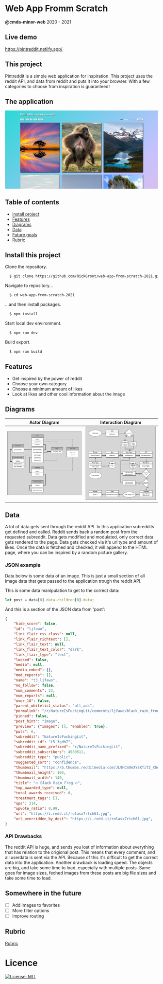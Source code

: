 # Web App Fromm Scratch
**@cmda-minor-web** 2020 - 2021

## Live demo
https://pintreddit.netlify.app/ 

## This project
Pintreddit is a simple web application for inspiration. 
This project uses the reddit API, and data from reddit and puts it into your browser. With a few categories to choose from inspiration is guaranteed! 

## The application
![Poster](https://github.com/rickgroot/web-app-from-scratch-2021/blob/main/assets/poster.jpg?raw=true)

## Table of contents
* [Install project](https://github.com/RickGroot/web-app-from-scratch-2021/tree/main#install-this-project)
* [Features](https://github.com/RickGroot/web-app-from-scratch-2021/tree/main#features)
* [Diagrams](https://github.com/RickGroot/web-app-from-scratch-2021/tree/main#diagrams)
* [Data](https://github.com/RickGroot/web-app-from-scratch-2021/tree/main#data)
* [Future goals](https://github.com/RickGroot/web-app-from-scratch-2021/tree/main#somewhere-in-the-future)
* [Rubric](https://github.com/RickGroot/web-app-from-scratch-2021/tree/main#rubric)

## Install this project
    
Clone the repository.
```bash
  $ git clone https://github.com/RickGroot/web-app-from-scratch-2021.git
```
    
Navigate to repository...
```bash
  $ cd web-app-from-scratch-2021
```

...and then install packages.
```bash
  $ npm install
```
    
Start local dev environment.
```bash
  $ npm run dev
```
    
Build export.
```bash
  $ npm run build
```

## Features
* Get inspired by the power of reddit
* Choose your own category
* Choose a minimum amount of likes
* Look at likes and other cool information about the image

## Diagrams
| Actor Diagram           | Interaction Diagram                 |
|:-----------------------:|:-----------------------------------:|
| ![actor diagram][actor] | ![interaction diagram][interaction] |


[actor]: https://github.com/rickgroot/web-app-from-scratch-2021/blob/main/assets/ActorDiagram.png?raw=true "Actor Diagram"
[interaction]: https://github.com/rickgroot/web-app-from-scratch-2021/blob/main/assets/InteractionDiagram.png?raw=true "Interaction Diagram"

## Data
A lot of data gets sent through the reddit API. In this application subreddits get defined and called. Reddit sends back a random post from the requested subreddit. Data gets modified and modulated, only correct data gets rendered to the page. Data gets checked via it's url type and amount of likes. Once the data is fetched and checked, it will append to the HTML page, where you can be inspired by a random picture gallery.

### JSON example
Data below is some data of an image. This is just a small section of all image data that gets passed to the application trough the reddit API.    

This is some data manipulation to get to the correct data:
```js
let post = data[0].data.children[0].data;
```
    
And this is a section of the JSON data from 'post':
```json
{
    "hide_score": false,
    "id": "ljfawo",
    "link_flair_css_class": null,
    "link_flair_richtext": [],
    "link_flair_text": null,
    "link_flair_text_color": "dark",
    "link_flair_type": "text",
    "locked": false,
    "media": null,
    "media_embed": {},
    "mod_reports": [],
    "name": "t3_ljfawo",
    "no_follow": false,
    "num_comments": 23,
    "num_reports": null,
    "over_18": false,
    "parent_whitelist_status": "all_ads",
    "permalink": "/r/NatureIsFuckingLit/comments/ljfawo/black_rain_frog/",
    "pinned": false,
    "post_hint": "image",
    "preview": {"images": [], "enabled": true},
    "pwls": 6,
    "subreddit": "NatureIsFuckingLit",
    "subreddit_id": "t5_3gdh7",
    "subreddit_name_prefixed": "r/NatureIsFuckingLit",
    "subreddit_subscribers": 4580511,
    "subreddit_type": "public",
    "suggested_sort": "confidence",
    "thumbnail": "https://b.thumbs.redditmedia.com/JL9HCmUeXYEKTiT3_XGdaBFUOubPNRMP_74jRwHnMXo.jpg",
    "thumbnail_height": 105,
    "thumbnail_width": 140,
    "title": "🔥 Black Rain Frog 🔥",
    "top_awarded_type": null,
    "total_awards_received": 0,
    "treatment_tags": [],
    "ups": 314,
    "upvote_ratio": 0.99,
    "url": "https://i.redd.it/rolasx7rtch61.jpg",
    "url_overridden_by_dest": "https://i.redd.it/rolasx7rtch61.jpg",
}
```

### API Drawbacks
The reddit API is huge, and sends you lost of information about everything that has relation to the origional post. This means that every comment, and all userdata is sent via the API. Because of this it's difficult to get the correct data into the application. Another drawback is loading speed. The objects are big, and take some time to load, especially with multiple posts. Same goes for image sizes, feched images from these posts are big file sizes and take some time to load.

## Somewhere in the future
- [ ] Add images to favorites
- [ ] More filter options
- [ ] Improve routing

## Rubric
[Rubric](https://docs.google.com/spreadsheets/d/1vJJ4EhIqkefWj1nWFp0Pnvy1Kld-S2V3qwZgC6XQO0c/edit?usp=sharing)

# Licence
[![License: MIT](https://img.shields.io/badge/License-MIT-yellow.svg)](https://opensource.org/licenses/MIT)